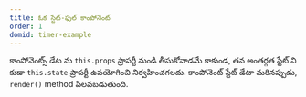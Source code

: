 ```yaml
---
title: ఓక స్టేట్-ఫుల్ కాంపోనెంట్
order: 1
domid: timer-example
---
```


కాంపోనెంట్స్ డేట ను `this.props` ప్రాపర్టీ నుండి తీసుకోవాడమే కాకుండ, తన అంతర్గత స్టేట్ ని కుడా `this.state` ప్రాపర్టీ ఉపయోగించి నిర్వహించగలదు. కాంపోనెంట్ స్టేట్ డేటా మరినప్పుడు, `render()` method పిలవబడుతుంది.
